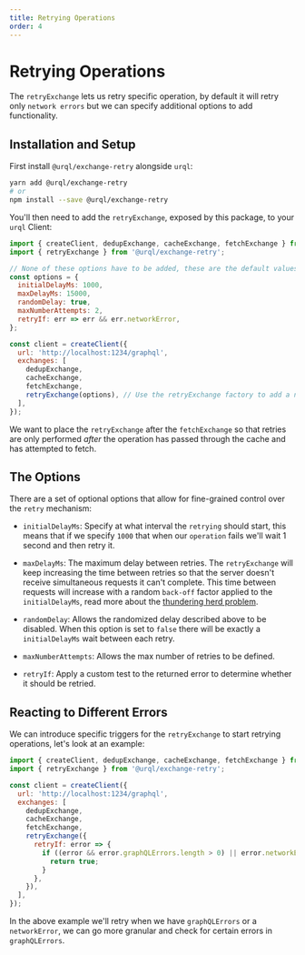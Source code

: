 ```yaml
---
title: Retrying Operations
order: 4
---
```


# Retrying Operations

The `retryExchange` lets us retry specific operation, by default it will
retry only `network errors` but we can specify additional options to add
functionality.

## Installation and Setup

First install `@urql/exchange-retry` alongside `urql`:

```sh
yarn add @urql/exchange-retry
# or
npm install --save @urql/exchange-retry
```

You'll then need to add the `retryExchange`, exposed by this package, to your `urql` Client:

```js
import { createClient, dedupExchange, cacheExchange, fetchExchange } from 'urql';
import { retryExchange } from '@urql/exchange-retry';

// None of these options have to be added, these are the default values.
const options = {
  initialDelayMs: 1000,
  maxDelayMs: 15000,
  randomDelay: true,
  maxNumberAttempts: 2,
  retryIf: err => err && err.networkError,
};

const client = createClient({
  url: 'http://localhost:1234/graphql',
  exchanges: [
    dedupExchange,
    cacheExchange,
    fetchExchange,
    retryExchange(options), // Use the retryExchange factory to add a new exchange
  ],
});
```

We want to place the `retryExchange` after the `fetchExchange` so that retries are only performed _after_ the operation has passed through the cache and has attempted to fetch.

## The Options

There are a set of optional options that allow for fine-grained control over the `retry` mechanism:

- `initialDelayMs`: Specify at what interval the `retrying` should start, this means that if we specify `1000` that when our `operation` fails we'll wait 1 second and then retry it.

- `maxDelayMs`: The maximum delay between retries. The `retryExchange` will keep increasing the time between retries so that the server doesn't receive simultaneous requests it can't complete. This time between requests will increase with a random `back-off` factor applied to the `initialDelayMs`, read more about the [thundering herd problem](https://en.wikipedia.org/wiki/Thundering_herd_problem).
- `randomDelay`: Allows the randomized delay described above to be disabled. When this option is set to `false` there will be exactly a `initialDelayMs` wait between each retry.
- `maxNumberAttempts`: Allows the max number of retries to be defined.
- `retryIf`: Apply a custom test to the returned error to determine whether it should be retried.

## Reacting to Different Errors

We can introduce specific triggers for the `retryExchange` to start retrying operations,
let's look at an example:

```js
import { createClient, dedupExchange, cacheExchange, fetchExchange } from 'urql';
import { retryExchange } from '@urql/exchange-retry';

const client = createClient({
  url: 'http://localhost:1234/graphql',
  exchanges: [
    dedupExchange,
    cacheExchange,
    fetchExchange,
    retryExchange({
      retryIf: error => {
        if ((error && error.graphQLErrors.length > 0) || error.networkError) {
          return true;
        }
      },
    }),
  ],
});
```

In the above example we'll retry when we have `graphQLErrors` or a `networkError`, we can go
more granular and check for certain errors in `graphQLErrors`.
